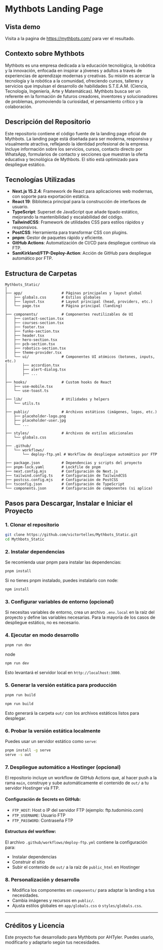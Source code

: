 # Mythbots Landing Page

## Vista demo
Visita a la pagina de https://mythbots.com/ para ver el resultado.

## Contexto sobre Mythbots

Mythbots es una empresa dedicada a la educación tecnológica, la robótica y la innovación, enfocada en inspirar a jóvenes y adultos a través de experiencias de aprendizaje modernas y creativas. Su misión es acercar la tecnología y la robótica a la comunidad, ofreciendo cursos, talleres y servicios que impulsan el desarrollo de habilidades S.T.E.A.M. (Ciencia, Tecnología, Ingeniería, Arte y Matemáticas). Mythbots busca ser un referente en la formación de futuros creadores, inventores y solucionadores de problemas, promoviendo la curiosidad, el pensamiento crítico y la colaboración.

## Descripción del Repositorio

Este repositorio contiene el código fuente de la landing page oficial de Mythbots. La landing page está diseñada para ser moderna, responsiva y visualmente atractiva, reflejando la identidad profesional de la empresa. Incluye información sobre los servicios, cursos, contacto directo por WhatsApp, formularios de contacto y secciones que muestran la oferta educativa y tecnológica de Mythbots. El sitio está optimizado para despliegue estático.

## Tecnologías Utilizadas

- **Next.js 15.2.4**: Framework de React para aplicaciones web modernas, con soporte para exportación estática.
- **React 19**: Biblioteca principal para la construcción de interfaces de usuario.
- **TypeScript**: Superset de JavaScript que añade tipado estático, mejorando la mantenibilidad y escalabilidad del código.
- **TailwindCSS**: Framework de utilidades CSS para estilos rápidos y responsivos.
- **PostCSS**: Herramienta para transformar CSS con plugins.
- **pnpm**: Gestor de paquetes rápido y eficiente.
- **GitHub Actions**: Automatización de CI/CD para despliegue continuo vía FTP.
- **SamKirkland/FTP-Deploy-Action**: Acción de GitHub para despliegue automático por FTP.

## Estructura de Carpetas

```
Mythbots_Static/
│
├── app/                  # Páginas principales y layout global
│   ├── globals.css       # Estilos globales
│   ├── layout.tsx        # Layout principal (head, providers, etc.)
│   └── page.tsx          # Página principal (landing)
│
├── components/           # Componentes reutilizables de UI
│   ├── contact-section.tsx
│   ├── courses-section.tsx
│   ├── footer.tsx
│   ├── funko-section.tsx
│   ├── header.tsx
│   ├── hero-section.tsx
│   ├── pcb-section.tsx
│   ├── robotics-section.tsx
│   ├── theme-provider.tsx
│   └── ui/               # Componentes UI atómicos (botones, inputs, etc.)
│       ├── accordion.tsx
│       ├── alert-dialog.tsx
│       ├── ...
│
├── hooks/                # Custom hooks de React
│   ├── use-mobile.tsx
│   └── use-toast.ts
│
├── lib/                  # Utilidades y helpers
│   └── utils.ts
│
├── public/               # Archivos estáticos (imágenes, logos, etc.)
│   ├── placeholder-logo.png
│   ├── placeholder-user.jpg
│   └── ...
│
├── styles/               # Archivos de estilos adicionales
│   └── globals.css
│
├── .github/
│   └── workflows/
│       └── deploy-ftp.yml # Workflow de despliegue automático por FTP
│
├── package.json          # Dependencias y scripts del proyecto
├── pnpm-lock.yaml        # Lockfile de pnpm
├── next.config.mjs       # Configuración de Next.js
├── tailwind.config.ts    # Configuración de TailwindCSS
├── postcss.config.mjs    # Configuración de PostCSS
├── tsconfig.json         # Configuración de TypeScript
└── components.json       # Configuración de componentes (si aplica)
```

## Pasos para Descargar, Instalar e Iniciar el Proyecto

### 1. Clonar el repositorio

```bash
git clone https://github.com/victortelles/Mythbots_Static.git
cd Mythbots_Static
```

### 2. Instalar dependencias

Se recomienda usar pnpm para instalar las dependencias:

```bash
pnpm install
```

Si no tienes pnpm instalado, puedes instalarlo con node:

```bash
npm install
```

### 3. Configurar variables de entorno (opcional)

Si necesitas variables de entorno, crea un archivo `.env.local` en la raíz del proyecto y define las variables necesarias. Para la mayoría de los casos de despliegue estático, no es necesario.

### 4. Ejecutar en modo desarrollo

```bash
pnpm run dev
```

node
```bash
npm run dev
```

Esto levantará el servidor local en `http://localhost:3000`.

### 5. Generar la versión estática para producción

```bash
pnpm run build
```
```bash
npm run build
```

Esto generará la carpeta `out/` con los archivos estáticos listos para desplegar.

### 6. Probar la versión estática localmente

Puedes usar un servidor estático como `serve`:

```bash
pnpm install -g serve
serve -s out
```

### 7. Despliegue automático a Hostinger (opcional)

El repositorio incluye un workflow de GitHub Actions que, al hacer push a la rama `main`, construye y sube automáticamente el contenido de `out/` a tu servidor Hostinger vía FTP.

#### Configuración de Secrets en GitHub:
- `FTP_HOST`: Host o IP del servidor FTP (ejemplo: ftp.tudominio.com)
- `FTP_USERNAME`: Usuario FTP
- `FTP_PASSWORD`: Contraseña FTP

#### Estructura del workflow:
El archivo `.github/workflows/deploy-ftp.yml` contiene la configuración para:
- Instalar dependencias
- Construir el sitio
- Subir el contenido de `out/` a la raíz de `public_html` en Hostinger

### 8. Personalización y desarrollo

- Modifica los componentes en `components/` para adaptar la landing a tus necesidades.
- Cambia imágenes y recursos en `public/`.
- Ajusta estilos globales en `app/globals.css` o `styles/globals.css`.

---

## Créditos y Licencia

Este proyecto fue desarrollado para Mythbots por AHTyler. Puedes usarlo, modificarlo y adaptarlo según tus necesidades.
